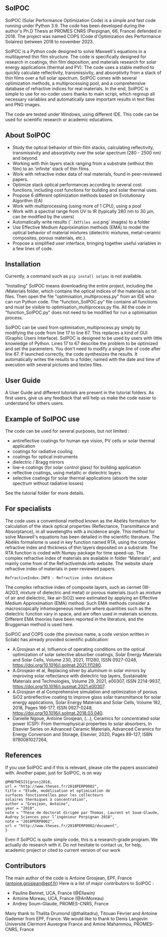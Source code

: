 ## SolPOC
SolPOC (Solar Performance Optimization Code) is a simple and fast code running under Python 3.9. The code has been developed during the author's Ph.D Thesis at PROMES CNRS (Perpignan, 66, France) defended in 2018. The project was named COPS (Code d'Optimization des Performance Solaires) between 2018 to november 2023. 

SolPOC is a Python code designed to solve Maxwell's equations in a multilayered thin film structure.
The code is specifically designed for research in coatings, thin film deposition, and materials research for solar energy applications (thermal and PV).
The code uses a stable method to quickly calculate reflectivity, transmissivity, and absorptivity from a stack of thin films over a full solar spectrum. SolPOC comes with several optimization methods, a multiprocessing pool, and a comprehensive database of refractive indices for real materials.
In the end, SolPOC is simple to use for no-coder users thanks to main script, which regroup all necessary variables and automatically save important results in text files and PNG images.

The code are tested under Windows, using different IDE. 
This code can be used for scientific research or academic educations. 

## About SolPOC
- Study the optical behavior of thin-film stacks, calculating reflectivity, transmissivity and absorptivity over the solar spectrum (280 - 2500 nm) and beyond.
- Working with thin layers stack ranging from a substrate (without thin film) to an 'infinite' stack of thin films. 
- Work with refractive index data of real materials, found in peer-reviewed papers.  
- Optimize stack optical performances according to several cost functions, including cost functions for building and solar thermal uses. 
- Propose 6 different optimization methods based on Evolutionary Algorithm (EA) 
- Work with multiprocessing (using more of 1 CPU), using a pool
- Work with a spectral range from UV to IR (typically 280 nm to 30 µm, can be modified by the users) 
- Automatically write results (``.txt` files and `.png` images) to a folder 
- Use Effective Medium Approximation methods (EMA) to model the optical behavior of material mixtures (dielectric mixtures, metal-ceramic composites, porous materials, etc.). 
- Propose a simplified user interface, bringing together useful variables in a few lines of code.

## Installation

Currently, a command such as `pip install solpoc` is not available. 

"Installing" SolPOC means downloading the entire project, including the /Materials folder, which contains the optical indices of the materials as txt files. Then open the file "optimisation_multiprocess.py" from an IDE who can run Python code. The "function_SolPOC.py" file contains all functions and must be visible to optimisation_multiprocess.py file. All the code in "function_SolPOC.py" does not need to be modified for run a optimisation process. 

SolPOC can be used from optimisation_multiprocess.py simply by modifying the code from line 17 to line 67. This replaces a kind of GUI (Graphic Users Interface). SolPOC is designed to be used by users with little knowledge of Python. Lines 17 to 67 describe the problem to be optimized and set the parameters. You don't need to modify a single line of code after line 67. If launched correctly, the code synthesizes the results. It automatically writes the results to a folder, named with the date and time of execution with several pictures and textes files. 

## User Guide

A User Guide and different tutorials are present in the tutorial folders. As first users, give us any feedback that will help us make the code easier to understand for others users. 

## Example of SolPOC use

The code can be used for several purposes, but not limited : 
- antireflective coatings for human eye vision, PV cells or solar thermal application
- coatings for radiative cooling
- coatings for optical instruments
- dielectric / Bragg mirrors
- low-e coatings (for solar control glass) for building application 
- reflective coatings, using metallic or dielectric layers
- selective coatings for solar thermal applications (absorb the solar spectrum without radiative losses) 

See the tutorial folder for more details. 

## For specialists

The code uses a conventional method known as the Abélès formalism for calculation of the stack optical properties (Reflectance, Transmittance and Absorptance), in all wavelengths with a incidence angle. This method for solve Maxwell's equations has been detailed in the scientific literature. The Abélès formalisme is used in key function named RTA, using the complex refractive index and thickness of thin layers deposited on a substrate. The RTA function is coded with Numpy package for time speed-up. The complex refractive index of materials are available in folder “Materials”, and mainly come from of the RefractiveInde.info website. The website share refractive index of materials in peer-reviewed papers. 

```
RefractiveIndex.INFO - Refractive index database
```
The complex refractive index of composite layers, such as cermet (W-Al2O3, mixture of dielectric and metal) or porous materials (such as mixture of air and dielectric, like air-SiO2) were estimated by applying an Effective Medium Approximation (EMA) method. Such EMA methods consider a macroscopically inhomogeneous medium where quantities such as the dielectric function vary in space, and are often used in materials sciences. Different EMA theories have been reported in the literature, and the Bruggeman method is used here. 

SolPOC and COPS code (the previous name, a code version written in Scilab) has already provided scientific publication: 
- A.Grosjean et al, Influence of operating conditions on the optical optimization of solar selective absorber coatings, Solar Energy Materials and Solar Cells, Volume 230, 2021, 111280, ISSN 0927-0248, https://doi.org/10.1016/j.solmat.2021.111280.
- A.Grosjean et al, Replacing silver by aluminum in solar mirrors by improving solar reflectance with dielectric top layers, Sustainable Materials and Technologies, Volume 29, 2021, e00307, ISSN 2214-9937, https://doi.org/10.1016/j.susmat.2021.e00307.
- A.Grosjean et al Comprehensive simulation and optimization of porous SiO2 antireflective coating to improve glass solar transmittance for solar energy applications, Solar Energy Materials and Solar Cells, Volume 182, 2018, Pages 166-177, ISSN 0927-0248, https://doi.org/10.1016/j.solmat.2018.03.040.
- Danielle Ngoue, Antoine Grosjean, (...), Ceramics for concentrated solar power (CSP): From thermophysical properties to solar absorbers, In Elsevier Series on Advanced Ceramic Materials, Advanced Ceramics for Energy Conversion and Storage, Elsevier, 2020, Pages 89-127, ISBN 9780081027264,

## References
If you use SolPOC and if this is relevant, please cite the papers associated with. Another paper, just for SolPOC, is on way

```
@PHDTHESIS{grosj2018,
url = "http://www.theses.fr/2018PERP0002",
title = "Etude, modélisation et optimisation de surfaces fonctionnelles pour les collecteurs solaires thermiques à concentration",
author = "Grosjean, Antoine",
year = "2018",
note = "Thèse de doctorat dirigée par Thomas, Laurent et Soum-Glaude, Audrey Sciences pour l’ingénieur Perpignan 2018",
note = "2018PERP0002",
url = "http://www.theses.fr/2018PERP0002/document",
}
```
Even if SolPOC is quite simple code, this is a research-grade program. We actually do research with it. Do not hesitate to contact us, for help, academic project or cited to current version of our work

## Contributors
The main author of the code is Antoine Grosjean, EPF, France (antoine.grosjean@epf.fr) 
Here is a list of major contributors to SolPOC : 
* Pauline Bennet, UCA, France (@Ellawin)
* Antoine Moreau, UCA, France  (@AnMoreau)
* Andrey Soum-Glaude, PROMES-CNRS, France
  
Many thank to Thalita Drumond (@thalitadru), Titouan Février and Antoine Gademer from EPF, France. 
We would like to thank to Denis Langevin Université Clermont Auvergne France and Amine Mahammou, PROMES-CNRS, France

